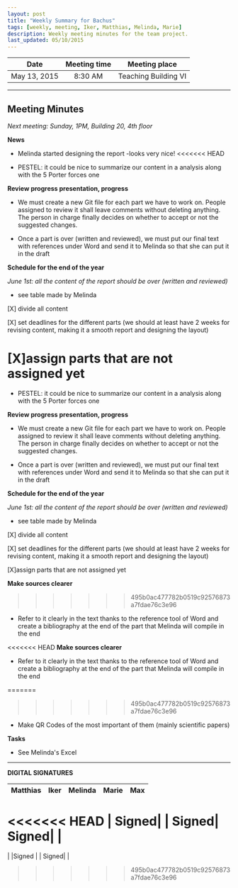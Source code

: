 ```yaml
---
layout: post
title: "Weekly Summary for Bachus"
tags: [weekly, meeting, Iker, Matthias, Melinda, Marie]
description: Weekly meeting minutes for the team project.
last_updated: 05/10/2015
---
```


|**Date** |**Meeting time**|**Meeting place**
| ------------- |:----------------:|:-------:
|May 13, 2015| 8:30 AM | Teaching Building VI

----------

Meeting Minutes
------
*Next meeting: Sunday, 1PM, Building 20, 4th floor*

**News**

* Melinda started designing the report -looks very nice!
<<<<<<< HEAD

* PESTEL: it could be nice to summarize our content in a analysis along with the 5 Porter forces one

**Review progress presentation, progress**

* We must create a new Git file for each part we have to work on. People assigned to review it shall leave comments without deleting anything. The person in charge finally decides on whether to accept or not the suggested changes.

* Once a part is over (written and reviewed), we must put our final text with references under Word and send it to Melinda so that she can put it in the draft


**Schedule for the end of the year**

*June 1st: all the content of the report should be over (written and reviewed)*

* see table made by Melinda

[X] divide all content

[X] set deadlines for the different parts (we should at least have 2 weeks for revising content, making it a smooth report and designing the layout)

[X]assign parts that are not assigned yet
=======

* PESTEL: it could be nice to summarize our content in a analysis along with the 5 Porter forces one

**Review progress presentation, progress**

* We must create a new Git file for each part we have to work on. People assigned to review it shall leave comments without deleting anything. The person in charge finally decides on whether to accept or not the suggested changes.

* Once a part is over (written and reviewed), we must put our final text with references under Word and send it to Melinda so that she can put it in the draft


**Schedule for the end of the year**

*June 1st: all the content of the report should be over (written and reviewed)*

* see table made by Melinda

[X] divide all content

[X] set deadlines for the different parts (we should at least have 2 weeks for revising content, making it a smooth report and designing the layout)

[X]assign parts that are not assigned yet


**Make sources clearer**
>>>>>>> 495b0ac477782b0519c92576873a7fdae76c3e96

* Refer to it clearly in the text thanks to the reference tool of Word and create a bibliography at the end of the part that Melinda will compile in the end

<<<<<<< HEAD
**Make sources clearer**

* Refer to it clearly in the text thanks to the reference tool of Word and create a bibliography at the end of the part that Melinda will compile in the end

=======
>>>>>>> 495b0ac477782b0519c92576873a7fdae76c3e96
* Make QR Codes of the most important of them (mainly scientific papers)


**Tasks**

* See Melinda's Excel


----------

**DIGITAL SIGNATURES**

|**Matthias** |**Iker**|**Melinda**|**Marie**|**Max**|
|----------------|----------------|----------------|----------------|----------------|
<<<<<<< HEAD
| Signed| | Signed| Signed| |
=======
| |Signed | | Signed| |
>>>>>>> 495b0ac477782b0519c92576873a7fdae76c3e96
